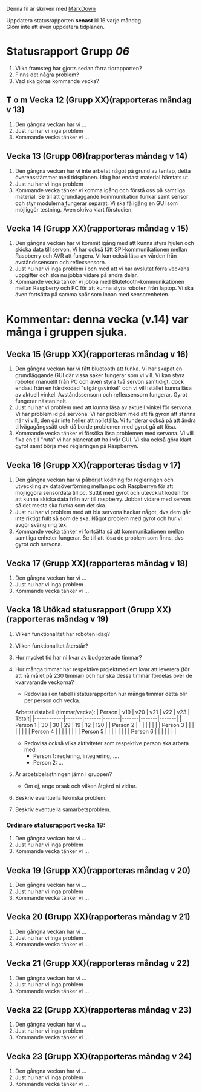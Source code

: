 Denna fil är skriven med [MarkDown](https://www.markdownguide.org/basic-syntax/)

Uppdatera statusrapporten **senast** kl 16 varje måndag  
Glöm inte att även uppdatera tidplanen.

# Statusrapport Grupp *06*

1. Vilka framsteg har gjorts sedan förra tidrapporten?
2. Finns det några problem?
3. Vad ska göras kommande vecka?

## T o m Vecka 12 (Grupp XX)(rapporteras måndag v 13)
1. Den gångna veckan har vi ...
2. Just nu har vi inga problem
3. Kommande vecka tänker vi ...

## Vecka 13 (Grupp 06)(rapporteras måndag v 14)
1. Den gångna veckan har vi inte arbetat något på grund av tentap, detta överensstämmer med tidsplanen. Idag har endast material hämtats ut. 
2. Just nu har vi inga problem
3. Kommande vecka tänker vi komma igång och förstå oss på samtliga material. Se till att grundläggande kommunikation funkar samt sensor och styr modulerna fungerar separat. Vi ska få igång en GUI som möjliggör testning. Även skriva klart förstudien. 

## Vecka 14 (Grupp XX)(rapporteras måndag v 15)
1. Den gångna veckan har vi kommit igång med att kunna styra hjulen och skicka data till servon. Vi har också fått SPI-kommunikationen mellan Raspberry och AVR att fungera. Vi kan också läsa av vården från avståndssensorn och reflexsensorn.
2. Just nu har vi inga problem i och med att vi har avslutat förra veckans uppgifter och ska nu jobba vidare på andra delar.
3. Kommande vecka tänker vi jobba med Blutetooth-kommunikationen mellan Raspberry och PC för att kunna styra roboten från laptop. Vi ska även fortsätta på samma spår som innan med sensorenheten. 
# Kommentar: denna vecka (v.14) var många i gruppen sjuka.

## Vecka 15 (Grupp XX)(rapporteras måndag v 16)
1. Den gångna veckan har vi fått bluetooth att funka. Vi har skapat en grundläggande GUI där vissa saker fungerar som vi vill. Vi kan styra roboten manuellt från PC och även styra två servon samtidigt, dock endast från en hårdkodad "utgångsvinkel" och vi vill istället kunna läsa av aktuell vinkel. Avståndssensorn och reflexsensorn fungerar. Gyrot fungerar nästan helt.
2. Just nu har vi problem med att kunna läsa av aktuell vinkel för servona. Vi har problem id på servona. Vi har problem med att få gyron att stanna när vi vill, den går inte heller att nollställa. Vi funderar också på att ändra tillvägagångssätt och då borde problemen med gyrot gå att lösa.
3. Kommande vecka tänker vi försöka lösa problemen med servona. Vi vill fixa en till "ruta" vi har planerat att ha i vår GUI. Vi ska också göra klart gyrot samt börja med regleringen på Raspberryn. 

## Vecka 16 (Grupp XX)(rapporteras tisdag v 17)
1. Den gångna veckan har vi påbörjat kodning för regleringen och utveckling av dataöverförning mellan pc och Raspberryn för att möjliggöra sensordata till pc. Suttit med gyrot och utevcklat koden för att kunna skicka data från avr till raspberry. Jobbat vidare med servon så det mesta ska funka som det ska.
2. Just nu har vi problem med att bla servona hackar något, dvs dem går inte riktigt fullt så som de ska. Något problem med gyrot och hur vi avgör svängning tex. 
3. Kommande vecka tänker vi fortsätta så att kommunikationen mellan samtliga enheter fungerar. Se till att lösa de problem som finns, dvs gyrot och servona. 

## Vecka 17 (Grupp XX)(rapporteras måndag v 18)
1. Den gångna veckan har vi ...
2. Just nu har vi inga problem
3. Kommande vecka tänker vi ...

## Vecka 18 Utökad statusrapport (Grupp XX)(rapporteras måndag v 19)

1. Vilken funktionalitet har roboten idag?
2. Vilken funktionalitet återstår?
3. Hur mycket tid har ni kvar av budgeterade timmar?
4. Hur många timmar har respektive projektmedlem kvar att leverera (för att nå målet på 230 timmar) och hur ska dessa timmar fördelas över de kvarvarande veckorna? 
    - Redovisa i en tabell i statusrapporten hur många timmar detta blir per person och vecka. 
    
    Arbetstidstabell (timmar/vecka): 
    | Person     | v19   | v20   | v21   | v22   | v23   | Totalt| 
    |------------|-------|-------|-------|-------|-------|-------|
    | Person 1   | 30    | 30    | 29    | 19    | 12    | 120   |
    | Person 2   |       |       |       |       |       |       |
    | Person 3   |       |       |       |       |       |       |
    | Person 4   |       |       |       |       |       |       |
    | Person 5   |       |       |       |       |       |       |
    | Person 6   |       |       |       |       |       |       |
    
    - Redovisa också vilka aktiviteter som respektive person ska arbeta med:
        - Person 1: reglering, integrering, ....
        - Person 2: ...

5.  Är arbetsbelastningen jämn i gruppen? 
    - Om ej, ange orsak och vilken åtgärd ni vidtar.

6. Beskriv eventuella tekniska problem.
7. Beskriv eventuella samarbetsproblem.

### Ordinare statusrapport vecka 18:
1. Den gångna veckan har vi ...
2. Just nu har vi inga problem
3. Kommande vecka tänker vi ...

## Vecka 19 (Grupp XX)(rapporteras måndag v 20)
1. Den gångna veckan har vi ...
2. Just nu har vi inga problem
3. Kommande vecka tänker vi ...

## Vecka 20 (Grupp XX)(rapporteras måndag v 21)
1. Den gångna veckan har vi ...
2. Just nu har vi inga problem
3. Kommande vecka tänker vi ...

## Vecka 21 (Grupp XX)(rapporteras måndag v 22)
1. Den gångna veckan har vi ...
2. Just nu har vi inga problem
3. Kommande vecka tänker vi ...

## Vecka 22 (Grupp XX)(rapporteras måndag v 23)
1. Den gångna veckan har vi ...
2. Just nu har vi inga problem
3. Kommande vecka tänker vi ...

## Vecka 23 (Grupp XX)(rapporteras måndag v 24)
1. Den gångna veckan har vi ...
2. Just nu har vi inga problem
3. Kommande vecka tänker vi ...
